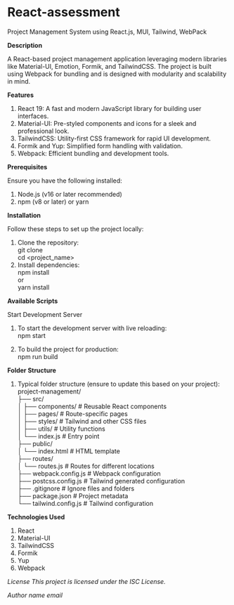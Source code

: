 # React-assessment

Project Management System using React.js, MUI, Tailwind, WebPack

**Description**

A React-based project management application leveraging modern libraries like Material-UI, Emotion, Formik, and TailwindCSS. The project is built using Webpack for bundling and is designed with modularity and scalability in mind.

**Features**

1. React 19: A fast and modern JavaScript library for building user interfaces.
2. Material-UI: Pre-styled components and icons for a sleek and professional look.
3. TailwindCSS: Utility-first CSS framework for rapid UI development.
4. Formik and Yup: Simplified form handling with validation.
5. Webpack: Efficient bundling and development tools.

**Prerequisites**

Ensure you have the following installed:

1. Node.js (v16 or later recommended)
2. npm (v8 or later) or yarn

**Installation**

Follow these steps to set up the project locally:

1. Clone the repository:  
   git clone <repository-url>  
   cd <project_name>
2. Install dependencies:  
   npm install  
   or  
   yarn install

**Available Scripts**

Start Development Server

1. To start the development server with live reloading:  
   npm start

2. To build the project for production:  
   npm run build

**Folder Structure**

1. Typical folder structure (ensure to update this based on your project):  
   project-management/  
   ├── src/  
   │ ├── components/ # Reusable React components  
   │ ├── pages/ # Route-specific pages  
   │ ├── styles/ # Tailwind and other CSS files  
   │ ├── utils/ # Utility functions  
   │ └── index.js # Entry point  
   ├── public/  
   │ └── index.html # HTML template  
   ├── routes/  
   │ └── routes.js # Routes for different locations  
   ├── webpack.config.js # Webpack configuration  
   ├── postcss.config.js # Tailwind generated configuration  
   ├── .gitignore # Ignore files and folders  
   ├── package.json # Project metadata  
   └── tailwind.config.js # Tailwind configuration

**Technologies Used**

1. React
2. Material-UI
3. TailwindCSS
4. Formik
5. Yup
6. Webpack

_License_
_This project is licensed under the ISC License._

_Author_
_name_
_email_
